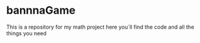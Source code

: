 # bannnaGame
This is a repository for my math project here you´ll find the code and all the things you need
